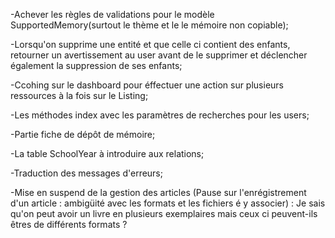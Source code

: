 -Achever les règles de validations pour le modèle SupportedMemory(surtout le thème et le le mémoire non copiable);

-Lorsqu'on supprime une entité et que celle ci contient des enfants, retourner un avertissement au user avant de le supprimer et déclencher également la suppression de ses enfants;

-Ccohing sur le dashboard pour éffectuer une action sur plusieurs ressources à la fois sur le Listing;

-Les méthodes index avec les paramètres de recherches pour les users;

-Partie fiche de dépôt de mémoire;

-La table SchoolYear à introduire aux relations;

-Traduction des messages d'erreurs;

-Mise en suspend de la gestion des articles (Pause sur l'enrégistrement d'un article : ambigüité avec les formats et les fichiers é y associer) : Je sais qu'on peut avoir un livre en plusieurs exemplaires mais ceux ci peuvent-ils êtres de différents formats ?
